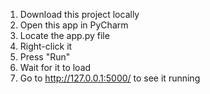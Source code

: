 1. Download this project locally
2. Open this app in PyCharm
3. Locate the app.py file
4. Right-click it
5. Press "Run"
6. Wait for it to load
7. Go to http://127.0.0.1:5000/ to see it running


